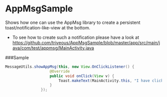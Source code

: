 AppMsgSample
============

Shows how one can use the AppMsg library to create a persistent toast/notification-like-view at the bottom.

- To see how to create such a notification please have a look at https://github.com/triveous/AppMsgSample/blob/master/app/src/main/java/com/test/appmsg/MainActivity.java


###Sample

```java
MessageUtils.showAppMsg(this, new View.OnClickListener() {
                    @Override
                    public void onClick(View v) {
                        Toast.makeText(MainActivity.this, "I have clicked the app message", Toast.LENGTH_SHORT).show();
                    }
                });
```
